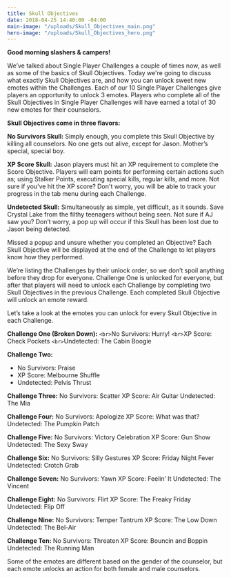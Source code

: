 ```yaml
---
title: Skull Objectives
date: 2018-04-25 14:40:00 -04:00
main-image: "/uploads/Skull_Objectives_main.png"
hero-image: "/uploads/Skull_Objectives_hero.png"
---
```


**Good morning slashers & campers!**
 
We’ve talked about Single Player Challenges a couple of times now, as well as some of the basics of Skull Objectives. Today we're going to discuss what exactly Skull Objectives are, and how you can unlock sweet new emotes within the Challenges. Each of our 10 Single Player Challenges give players an opportunity to unlock 3 emotes. Players who complete all of the Skull Objectives in Single Player Challenges will have earned a total of 30 new emotes for their counselors.
 
**Skull Objectives come in three flavors:**
 
**No Survivors Skull:** Simply enough, you complete this Skull Objective by killing all counselors. No one gets out alive, except for Jason. Mother’s special, special boy.
 
**XP Score Skull:** Jason players must hit an XP requirement to complete the Score Objective. Players will earn points for performing certain actions such as; using Stalker Points, executing special kills, regular kills, and more. Not sure if you’ve hit the XP score? Don't worry, you will be able to track your progress in the tab menu during each Challenge.
 
**Undetected Skull:** Simultaneously as simple, yet difficult, as it sounds. Save Crystal Lake from the filthy teenagers without being seen. Not sure if AJ saw you? Don’t worry, a pop up will occur if this Skull has been lost due to Jason being detected.

Missed a popup and unsure whether you completed an Objective? Each Skull Objective will be displayed at the end of the Challenge to let players know how they performed.
 
We’re listing the Challenges by their unlock order, so we don’t spoil anything before they drop for everyone. Challenge One is unlocked for everyone, but after that players will need to unlock each Challenge by completing two Skull Objectives in the previous Challenge. Each completed Skull Objective will unlock an emote reward. 

Let’s take a look at the emotes you can unlock for every Skull Objective in each Challenge. 

**Challenge One (Broken Down):**
`<br>`No Survivors: Hurry!
`<br>`XP Score: Check Pockets
`<br>`Undetected: The Cabin Boogie

**Challenge Two:**
* No Survivors: Praise
* XP Score: Melbourne Shuffle
* Undetected: Pelvis Thrust

**Challenge Three:**
No Survivors: Scatter
XP Score: Air Guitar
Undetected: The Mia

**Challenge Four:**
No Survivors: Apologize
XP Score: What was that?
Undetected: The Pumpkin Patch

**Challenge Five:**
No Survivors: Victory Celebration
XP Score: Gun Show
Undetected: The Sexy Sway

**Challenge Six:**
No Survivors: Silly Gestures
XP Score: Friday Night Fever
Undetected: Crotch Grab
 
**Challenge Seven:**
No Survivors: Yawn
XP Score: Feelin’ It
Undetected: The Vincent

**Challenge Eight:**
No Survivors: Flirt
XP Score: The Freaky Friday
Undetected: Flip Off
 
**Challenge Nine:**
No Survivors: Temper Tantrum
XP Score: The Low Down
Undetected: The Bel-Air
 
**Challenge Ten:**
No Survivors: Threaten
XP Score: Bouncin and Boppin
Undetected: The Running Man
 
Some of the emotes are different based on the gender of the counselor, but each emote unlocks an action for both female and male counselors.
